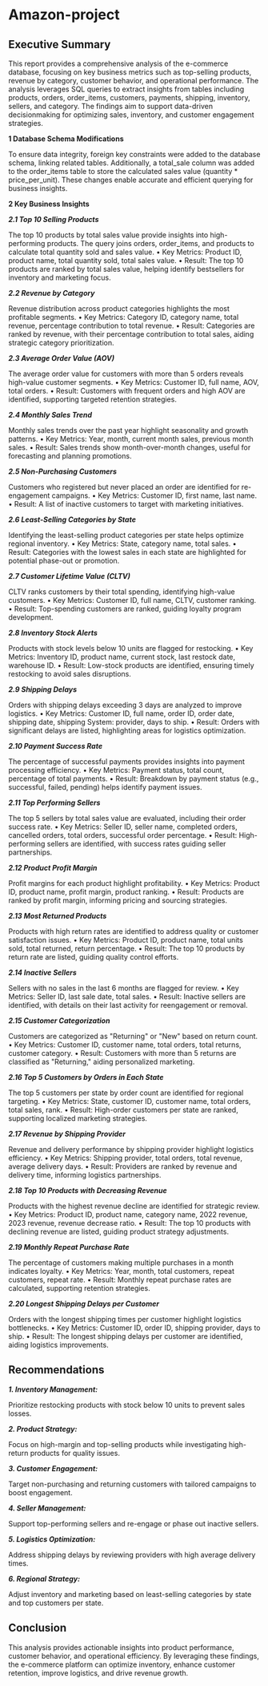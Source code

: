 # Amazon-project

## Executive Summary
This report provides a comprehensive analysis of the e-commerce database, focusing on
key business metrics such as top-selling products, revenue by category, customer behavior,
and operational performance. The analysis leverages SQL queries to extract insights
from tables including products, orders, order_items, customers, payments, shipping,
inventory, sellers, and category. The findings aim to support data-driven decisionmaking for optimizing sales, inventory, and customer engagement strategies.

**1 Database Schema Modifications**

To ensure data integrity, foreign key constraints were added to the database schema,
linking related tables. Additionally, a total_sale column was added to the order_items
table to store the calculated sales value (quantity * price_per_unit). These changes
enable accurate and efficient querying for business insights.

**2 Key Business Insights**

***2.1 Top 10 Selling Products***

The top 10 products by total sales value provide insights into high-performing products.
The query joins orders, order_items, and products to calculate total quantity sold and
sales value.
• Key Metrics: Product ID, product name, total quantity sold, total sales value.
• Result: The top 10 products are ranked by total sales value, helping identify
bestsellers for inventory and marketing focus.

***2.2 Revenue by Category***

Revenue distribution across product categories highlights the most profitable segments.
• Key Metrics: Category ID, category name, total revenue, percentage contribution
to total revenue.
• Result: Categories are ranked by revenue, with their percentage contribution to
total sales, aiding strategic category prioritization.

***2.3 Average Order Value (AOV)***

The average order value for customers with more than 5 orders reveals high-value customer segments.
• Key Metrics: Customer ID, full name, AOV, total orders.
• Result: Customers with frequent orders and high AOV are identified, supporting
targeted retention strategies.

***2.4 Monthly Sales Trend***

Monthly sales trends over the past year highlight seasonality and growth patterns.
• Key Metrics: Year, month, current month sales, previous month sales.
• Result: Sales trends show month-over-month changes, useful for forecasting and
planning promotions.

***2.5 Non-Purchasing Customers***

Customers who registered but never placed an order are identified for re-engagement
campaigns.
• Key Metrics: Customer ID, first name, last name.
• Result: A list of inactive customers to target with marketing initiatives.

***2.6 Least-Selling Categories by State***

Identifying the least-selling product categories per state helps optimize regional inventory.
• Key Metrics: State, category name, total sales.
• Result: Categories with the lowest sales in each state are highlighted for potential
phase-out or promotion.

***2.7 Customer Lifetime Value (CLTV)***

CLTV ranks customers by their total spending, identifying high-value customers.
• Key Metrics: Customer ID, full name, CLTV, customer ranking.
• Result: Top-spending customers are ranked, guiding loyalty program development.

***2.8 Inventory Stock Alerts***

Products with stock levels below 10 units are flagged for restocking.
• Key Metrics: Inventory ID, product name, current stock, last restock date, warehouse ID.
• Result: Low-stock products are identified, ensuring timely restocking to avoid sales
disruptions.

***2.9 Shipping Delays***

Orders with shipping delays exceeding 3 days are analyzed to improve logistics.
• Key Metrics: Customer ID, full name, order ID, order date, shipping date, shipping
System: provider, days to ship.
• Result: Orders with significant delays are listed, highlighting areas for logistics
optimization.

***2.10 Payment Success Rate***

The percentage of successful payments provides insights into payment processing efficiency.
• Key Metrics: Payment status, total count, percentage of total payments.
• Result: Breakdown by payment status (e.g., successful, failed, pending) helps
identify payment issues.

***2.11 Top Performing Sellers***

The top 5 sellers by total sales value are evaluated, including their order success rate.
• Key Metrics: Seller ID, seller name, completed orders, cancelled orders, total
orders, successful order percentage.
• Result: High-performing sellers are identified, with success rates guiding seller
partnerships.

***2.12 Product Profit Margin***

Profit margins for each product highlight profitability.
• Key Metrics: Product ID, product name, profit margin, product ranking.
• Result: Products are ranked by profit margin, informing pricing and sourcing
strategies.

***2.13 Most Returned Products***

Products with high return rates are identified to address quality or customer satisfaction
issues.
• Key Metrics: Product ID, product name, total units sold, total returned, return
percentage.
• Result: The top 10 products by return rate are listed, guiding quality control
efforts.

***2.14 Inactive Sellers***

Sellers with no sales in the last 6 months are flagged for review.
• Key Metrics: Seller ID, last sale date, total sales.
• Result: Inactive sellers are identified, with details on their last activity for reengagement or removal.

***2.15 Customer Categorization***

Customers are categorized as "Returning" or "New" based on return count.
• Key Metrics: Customer ID, customer name, total orders, total returns, customer
category.
• Result: Customers with more than 5 returns are classified as "Returning," aiding
personalized marketing.

***2.16 Top 5 Customers by Orders in Each State***

The top 5 customers per state by order count are identified for regional targeting.
• Key Metrics: State, customer ID, customer name, total orders, total sales, rank.
• Result: High-order customers per state are ranked, supporting localized marketing
strategies.

***2.17 Revenue by Shipping Provider***

Revenue and delivery performance by shipping provider highlight logistics efficiency.
• Key Metrics: Shipping provider, total orders, total revenue, average delivery days.
• Result: Providers are ranked by revenue and delivery time, informing logistics
partnerships.

***2.18 Top 10 Products with Decreasing Revenue***

Products with the highest revenue decline are identified for strategic review.
• Key Metrics: Product ID, product name, category name, 2022 revenue, 2023
revenue, revenue decrease ratio.
• Result: The top 10 products with declining revenue are listed, guiding product
strategy adjustments.

***2.19 Monthly Repeat Purchase Rate***

The percentage of customers making multiple purchases in a month indicates loyalty.
• Key Metrics: Year, month, total customers, repeat customers, repeat rate.
• Result: Monthly repeat purchase rates are calculated, supporting retention strategies.

***2.20 Longest Shipping Delays per Customer***

Orders with the longest shipping times per customer highlight logistics bottlenecks.
• Key Metrics: Customer ID, order ID, shipping provider, days to ship.
• Result: The longest shipping delays per customer are identified, aiding logistics
improvements.

## Recommendations
***1. Inventory Management:*** 

Prioritize restocking products with stock below 10 units
to prevent sales losses.

***2. Product Strategy:***

Focus on high-margin and top-selling products while investigating high-return products for quality issues.

***3. Customer Engagement:***

Target non-purchasing and returning customers with
tailored campaigns to boost engagement.

***4. Seller Management:***

Support top-performing sellers and re-engage or phase out
inactive sellers.

***5. Logistics Optimization:***

Address shipping delays by reviewing providers with
high average delivery times.

***6. Regional Strategy:***

Adjust inventory and marketing based on least-selling categories by state and top customers per state.

## Conclusion

This analysis provides actionable insights into product performance, customer behavior,
and operational efficiency. By leveraging these findings, the e-commerce platform can
optimize inventory, enhance customer retention, improve logistics, and drive revenue
growth.
